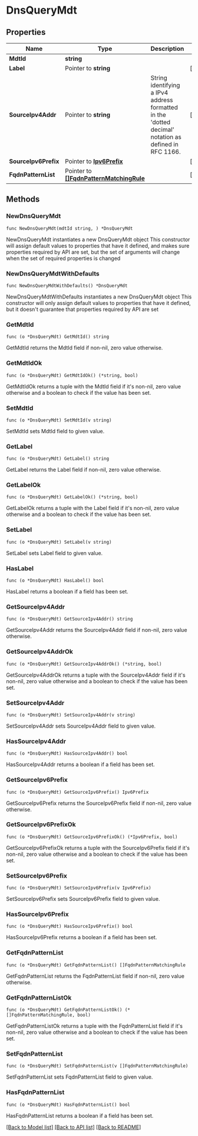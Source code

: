 # DnsQueryMdt

## Properties

Name | Type | Description | Notes
------------ | ------------- | ------------- | -------------
**MdtId** | **string** |  | 
**Label** | Pointer to **string** |  | [optional] 
**SourceIpv4Addr** | Pointer to **string** | String identifying a IPv4 address formatted in the &#39;dotted decimal&#39; notation as defined in RFC 1166.  | [optional] 
**SourceIpv6Prefix** | Pointer to [**Ipv6Prefix**](Ipv6Prefix.md) |  | [optional] 
**FqdnPatternList** | Pointer to [**[]FqdnPatternMatchingRule**](FqdnPatternMatchingRule.md) |  | [optional] 

## Methods

### NewDnsQueryMdt

`func NewDnsQueryMdt(mdtId string, ) *DnsQueryMdt`

NewDnsQueryMdt instantiates a new DnsQueryMdt object
This constructor will assign default values to properties that have it defined,
and makes sure properties required by API are set, but the set of arguments
will change when the set of required properties is changed

### NewDnsQueryMdtWithDefaults

`func NewDnsQueryMdtWithDefaults() *DnsQueryMdt`

NewDnsQueryMdtWithDefaults instantiates a new DnsQueryMdt object
This constructor will only assign default values to properties that have it defined,
but it doesn't guarantee that properties required by API are set

### GetMdtId

`func (o *DnsQueryMdt) GetMdtId() string`

GetMdtId returns the MdtId field if non-nil, zero value otherwise.

### GetMdtIdOk

`func (o *DnsQueryMdt) GetMdtIdOk() (*string, bool)`

GetMdtIdOk returns a tuple with the MdtId field if it's non-nil, zero value otherwise
and a boolean to check if the value has been set.

### SetMdtId

`func (o *DnsQueryMdt) SetMdtId(v string)`

SetMdtId sets MdtId field to given value.


### GetLabel

`func (o *DnsQueryMdt) GetLabel() string`

GetLabel returns the Label field if non-nil, zero value otherwise.

### GetLabelOk

`func (o *DnsQueryMdt) GetLabelOk() (*string, bool)`

GetLabelOk returns a tuple with the Label field if it's non-nil, zero value otherwise
and a boolean to check if the value has been set.

### SetLabel

`func (o *DnsQueryMdt) SetLabel(v string)`

SetLabel sets Label field to given value.

### HasLabel

`func (o *DnsQueryMdt) HasLabel() bool`

HasLabel returns a boolean if a field has been set.

### GetSourceIpv4Addr

`func (o *DnsQueryMdt) GetSourceIpv4Addr() string`

GetSourceIpv4Addr returns the SourceIpv4Addr field if non-nil, zero value otherwise.

### GetSourceIpv4AddrOk

`func (o *DnsQueryMdt) GetSourceIpv4AddrOk() (*string, bool)`

GetSourceIpv4AddrOk returns a tuple with the SourceIpv4Addr field if it's non-nil, zero value otherwise
and a boolean to check if the value has been set.

### SetSourceIpv4Addr

`func (o *DnsQueryMdt) SetSourceIpv4Addr(v string)`

SetSourceIpv4Addr sets SourceIpv4Addr field to given value.

### HasSourceIpv4Addr

`func (o *DnsQueryMdt) HasSourceIpv4Addr() bool`

HasSourceIpv4Addr returns a boolean if a field has been set.

### GetSourceIpv6Prefix

`func (o *DnsQueryMdt) GetSourceIpv6Prefix() Ipv6Prefix`

GetSourceIpv6Prefix returns the SourceIpv6Prefix field if non-nil, zero value otherwise.

### GetSourceIpv6PrefixOk

`func (o *DnsQueryMdt) GetSourceIpv6PrefixOk() (*Ipv6Prefix, bool)`

GetSourceIpv6PrefixOk returns a tuple with the SourceIpv6Prefix field if it's non-nil, zero value otherwise
and a boolean to check if the value has been set.

### SetSourceIpv6Prefix

`func (o *DnsQueryMdt) SetSourceIpv6Prefix(v Ipv6Prefix)`

SetSourceIpv6Prefix sets SourceIpv6Prefix field to given value.

### HasSourceIpv6Prefix

`func (o *DnsQueryMdt) HasSourceIpv6Prefix() bool`

HasSourceIpv6Prefix returns a boolean if a field has been set.

### GetFqdnPatternList

`func (o *DnsQueryMdt) GetFqdnPatternList() []FqdnPatternMatchingRule`

GetFqdnPatternList returns the FqdnPatternList field if non-nil, zero value otherwise.

### GetFqdnPatternListOk

`func (o *DnsQueryMdt) GetFqdnPatternListOk() (*[]FqdnPatternMatchingRule, bool)`

GetFqdnPatternListOk returns a tuple with the FqdnPatternList field if it's non-nil, zero value otherwise
and a boolean to check if the value has been set.

### SetFqdnPatternList

`func (o *DnsQueryMdt) SetFqdnPatternList(v []FqdnPatternMatchingRule)`

SetFqdnPatternList sets FqdnPatternList field to given value.

### HasFqdnPatternList

`func (o *DnsQueryMdt) HasFqdnPatternList() bool`

HasFqdnPatternList returns a boolean if a field has been set.


[[Back to Model list]](../README.md#documentation-for-models) [[Back to API list]](../README.md#documentation-for-api-endpoints) [[Back to README]](../README.md)


